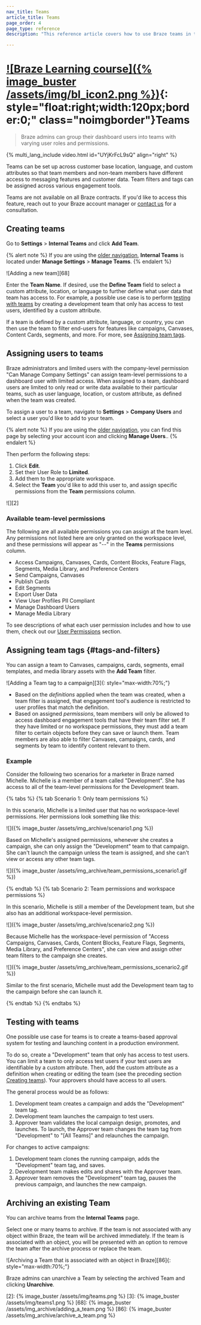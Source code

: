 ```yaml
---
nav_title: Teams
article_title: Teams
page_order: 4
page_type: reference
description: "This reference article covers how to use Braze teams in the dashboard. Here, you can learn how to create teams, assign roles, and assign tags and filters."

---
```


# [![Braze Learning course]({% image_buster /assets/img/bl_icon2.png %})](https://learning.braze.com/dive-into-braze-teams/869939){: style="float:right;width:120px;border:0;" class="noimgborder"}Teams

> Braze admins can group their dashboard users into teams with varying user roles and permissions.

{% multi_lang_include video.html id="UYjKrFcL9sQ" align="right" %}

Teams can be set up across customer base location, language, and custom attributes so that team members and non-team members have different access to messaging features and customer data. Team filters and tags can be assigned across various engagement tools.

Teams are not available on all Braze contracts. If you'd like to access this feature, reach out to your Braze account manager or [contact us](mailto:success@braze.com) for a consultation.

## Creating teams

Go to **Settings** > **Internal Teams** and click <i class="fas fa-plus"></i> **Add Team**.

{% alert note %}
If you are using the [older navigation]({{site.baseurl}}/navigation), **Internal Teams** is located under **Manage Settings** > **Manage Teams**.
{% endalert %}

![Adding a new team][68]

Enter the **Team Name**. If desired, use the **Define Team** field to select a custom attribute, location, or language to further define what user data that team has access to. For example, a possible use case is to perform [testing with teams](#testing-with-teams) by creating a development team that only has access to test users, identified by a custom attribute.

If a team is defined by a custom attribute, language, or country, you can then use the team to filter end-users for features like campaigns, Canvases, Content Cards, segments, and more. For more, see [Assigning team tags](#tags-and-filters).

## Assigning users to teams

Braze administrators and limited users with the company-level permission "Can Manage Company Settings" can assign team-level permissions to a dashboard user with limited access. When assigned to a team, dashboard users are limited to only read or write data available to their particular teams, such as user language, location, or custom attribute, as defined when the team was created.

To assign a user to a team, navigate to **Settings** > **Company Users** and select a user you'd like to add to your team.

{% alert note %}
If you are using the [older navigation]({{site.baseurl}}/navigation), you can find this page by selecting your account icon and clicking **Manage Users**..
{% endalert %}

Then perform the following steps:

1. Click <i class="fa fa-edit"></i> **Edit**.
2. Set their User Role to **Limited**.
3. Add them to the appropriate workspace. 
4. Select the **Team** you'd like to add this user to, and assign specific permissions from the **Team** permissions column.

![][2]

### Available team-level permissions

The following are all available permissions you can assign at the team level. Any permissions not listed here are only granted on the workspace level, and these permissions will appear as "--" in the **Teams** permissions column.

- Access Campaigns, Canvases, Cards, Content Blocks, Feature Flags, Segments, Media Library, and Preference Centers
- Send Campaigns, Canvases
- Publish Cards
- Edit Segments
- Export User Data
- View User Profiles PII Compliant
- Manage Dashboard Users
- Manage Media Library

To see descriptions of what each user permission includes and how to use them, check out our [User Permissions]({{site.baseurl}}/user_guide/administrative/manage_your_braze_users/user_permissions/#editing-user-permissions) section.

## Assigning team tags {#tags-and-filters}

You can assign a team to Canvases, campaigns, cards, segments, email templates, and media library assets with the **Add Team** filter.
 
![Adding a Team tag to a campaign][3]{: style="max-width:70%;"}

- Based on the *definitions* applied when the team was created, when a team filter is assigned, that engagement tool's audience is restricted to user profiles that match the definition.
- Based on assigned *permissions*, team members will only be allowed to access dashboard engagement tools that have their team filter set. If they have limited or no workspace permissions, they must add a team filter to certain objects before they can save or launch them. Team members are also able to filter Canvases, campaigns, cards, and segments by team to identify content relevant to them.

### Example

Consider the following two scenarios for a marketer in Braze named Michelle. Michelle is a member of a team called "Development". She has access to all of the team-level permissions for the Development team.

{% tabs %}
{% tab Scenario 1: Only team permissions %}

In this scenario, Michelle is a limited user that has no workspace-level permissions. Her permissions look something like this:

![]({% image_buster /assets/img_archive/scenario1.png %})

Based on Michelle's assigned permissions, whenever she creates a campaign, she can only assign the "Development" team to that campaign. She can't launch the campaign unless the team is assigned, and she can't view or access any other team tags.

![]({% image_buster /assets/img_archive/team_permissions_scenario1.gif %})

{% endtab %}
{% tab Scenario 2: Team permissions and workspace permissions %}

In this scenario, Michelle is still a member of the Development team, but she also has an additional workspace-level permission.

![]({% image_buster /assets/img_archive/scenario2.png %})

Because Michelle has the workspace-level permission of "Access Campaigns, Canvases, Cards, Content Blocks, Feature Flags, Segments, Media Library, and Preference Centers", she can view and assign other team filters to the campaign she creates.

![]({% image_buster /assets/img_archive/team_permissions_scenario2.gif %})

Similar to the first scenario, Michelle must add the Development team tag to the campaign before she can launch it.

{% endtab %}
{% endtabs %}

## Testing with teams

One possible use case for teams is to create a teams-based approval system for testing and launching content in a production environment.

To do so, create a "Development" team that only has access to test users. You can limit a team to only access test users if your test users are identifiable by a custom attribute. Then, add the custom attribute as a definition when creating or editing the team (see the preceding section [Creating teams](#creating-teams)). Your approvers should have access to all users.

The general process would be as follows:

1. Development team creates a campaign and adds the "Development" team tag.
2. Development team launches the campaign to test users.
3. Approver team validates the local campaign design, promotes, and launches. To launch, the Approver team changes the team tag from "Development" to "[All Teams]" and relaunches the campaign.

For changes to active campaigns:

1. Development team clones the running campaign, adds the "Development" team tag, and saves.
2. Development team makes edits and shares with the Approver team.
3. Approver team removes the "Development" team tag, pauses the previous campaign, and launches the new campaign.

## Archiving an existing Team

You can archive teams from the **Internal Teams** page.

Select one or many teams to archive. If the team is not associated with any object within Braze, the team will be archived immediately. If the team is associated with an object, you will be presented with an option to remove the team after the archive process or replace the team.

![Archiving a Team that is associated with an object in Braze][86]{: style="max-width:70%;"}

Braze admins can unarchive a Team by selecting the archived Team and clicking **Unarchive**.

[2]: {% image_buster /assets/img/teams.png %}
[3]: {% image_buster /assets/img/teams1.png %}
[68]: {% image_buster /assets/img_archive/adding_a_team.png %}
[86]: {% image_buster /assets/img_archive/archive_a_team.png %}
